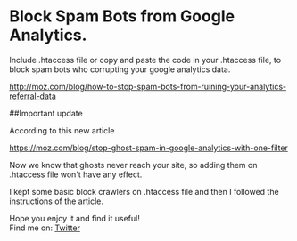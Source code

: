 # Block Spam Bots from Google Analytics.

Include .htaccess file or copy and paste the code in your .htaccess file, to block spam bots who corrupting your google analytics data. 

http://moz.com/blog/how-to-stop-spam-bots-from-ruining-your-analytics-referral-data

##Important update

According to this new article 

https://moz.com/blog/stop-ghost-spam-in-google-analytics-with-one-filter

Now we know that ghosts never reach your site, so adding them on .htaccess file won't have any effect.

I kept some basic block crawlers on .htaccess file and then I followed the instructions of the article.

Hope you enjoy it and find it useful!  
Find me on: [Twitter](https://twitter.com/marioyiann)